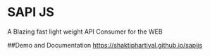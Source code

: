 # SAPI JS
A Blazing fast light weight API Consumer for the WEB 

##Demo and Documentation
https://shaktiphartiyal.github.io/sapijs
